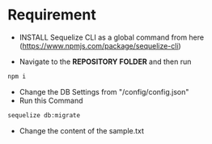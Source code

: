 # Requirement

- INSTALL Sequelize CLI as a global command from here (https://www.npmjs.com/package/sequelize-cli)

- Navigate to the **REPOSITORY FOLDER** and then run

```bash
npm i
```

- Change the DB Settings from "/config/config.json"
- Run this Command

```bash
sequelize db:migrate
```

- Change the content of the sample.txt
